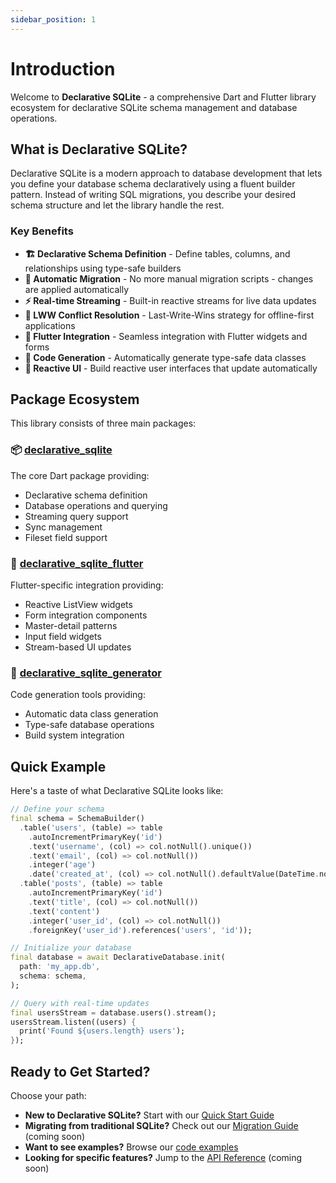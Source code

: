 ```yaml
---
sidebar_position: 1
---
```


# Introduction

Welcome to **Declarative SQLite** - a comprehensive Dart and Flutter library ecosystem for declarative SQLite schema management and database operations.

## What is Declarative SQLite?

Declarative SQLite is a modern approach to database development that lets you define your database schema declaratively using a fluent builder pattern. Instead of writing SQL migrations, you describe your desired schema structure and let the library handle the rest.

### Key Benefits

- **🏗️ Declarative Schema Definition** - Define tables, columns, and relationships using type-safe builders
- **🔄 Automatic Migration** - No more manual migration scripts - changes are applied automatically
- **⚡ Real-time Streaming** - Built-in reactive streams for live data updates
- **🔗 LWW Conflict Resolution** - Last-Write-Wins strategy for offline-first applications
- **📱 Flutter Integration** - Seamless integration with Flutter widgets and forms
- **🔧 Code Generation** - Automatically generate type-safe data classes
- **🌊 Reactive UI** - Build reactive user interfaces that update automatically

## Package Ecosystem

This library consists of three main packages:

### 📦 [declarative_sqlite](./core-library/installation)
The core Dart package providing:
- Declarative schema definition
- Database operations and querying
- Streaming query support
- Sync management
- Fileset field support

### 📱 [declarative_sqlite_flutter](./flutter/installation)
Flutter-specific integration providing:
- Reactive ListView widgets
- Form integration components
- Master-detail patterns
- Input field widgets
- Stream-based UI updates

### 🔧 [declarative_sqlite_generator](https://pub.dev/packages/declarative_sqlite_generator)
Code generation tools providing:
- Automatic data class generation
- Type-safe database operations
- Build system integration

## Quick Example

Here's a taste of what Declarative SQLite looks like:

```dart
// Define your schema
final schema = SchemaBuilder()
  .table('users', (table) => table
    .autoIncrementPrimaryKey('id')
    .text('username', (col) => col.notNull().unique())
    .text('email', (col) => col.notNull())
    .integer('age')
    .date('created_at', (col) => col.notNull().defaultValue(DateTime.now())))
  .table('posts', (table) => table
    .autoIncrementPrimaryKey('id')
    .text('title', (col) => col.notNull())
    .text('content')
    .integer('user_id', (col) => col.notNull())
    .foreignKey('user_id').references('users', 'id'));

// Initialize your database
final database = await DeclarativeDatabase.init(
  path: 'my_app.db',
  schema: schema,
);

// Query with real-time updates
final usersStream = database.users().stream();
usersStream.listen((users) {
  print('Found ${users.length} users');
});
```

## Ready to Get Started?

Choose your path:

- **New to Declarative SQLite?** Start with our [Quick Start Guide](./getting-started/quick-start)
- **Migrating from traditional SQLite?** Check out our [Migration Guide](#migration-guide) (coming soon)
- **Want to see examples?** Browse our [code examples](./getting-started/examples)
- **Looking for specific features?** Jump to the [API Reference](#api-reference) (coming soon)
